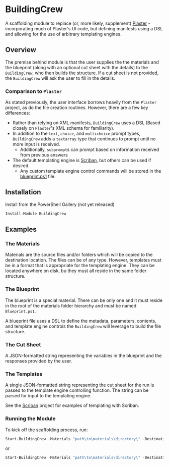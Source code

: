 # BuildingCrew

A scaffolding module to replace (or, more likely, supplement) [Plaster](https://github.com/PowerShellOrg/Plaster) - incorporating much of Plaster's UI code, but defining manifests using a DSL and allowing for the use of arbitrary templating engines.

## Overview

The premise behind module is that the user supplies the the materials and the blueprint (along with an optional cut sheet with the details) to the `BuildingCrew`, who then builds the structure. If a cut sheet is not provided, the `BuildingCrew` will ask the user to fill in the details.

### Comparison to `Plaster`

As stated previously, the user interface borrows heavily from the `Plaster` project, as do the file creation routines. However, there are a few key differences:

- Rather than relying on XML manifests, `BuildingCrew` uses a DSL (Based closely on `Plaster`'s XML schema for familiarity).
- In addition to the `text`, `choice`, and `multichoice` prompt types, `BuildingCrew` adds a `textarray` type that continues to prompt until no more input is received.
  - Additionally, `subprompt`s can prompt based on information received from previous answers
- The default templating engine is [Scriban](https://github.com/scriban/scriban), but others can be used if desired.
  - Any custom template engine control commands will be stored in the [blueprint.ps1](#The_Blueprint) file.

## Installation

Install from the PowerShell Gallery (not yet released)

```powershell
Install-Module BuildingCrew
```

## Examples

### The Materials

Materials are the source files and/or folders which will be copied to the destination location. The files can be of any type. However, templates must be in a format that is appropriate for the templating engine. They can be located anywhere on disk, bu they must all reside in the same folder structure.

### The Blueprint

The blueprint is a special material. There can be only one and it must reside in the root of the materials folder hierarchy and must be named `Blueprint.ps1`.

A blueprint file uses a DSL to define the metadata, parameters, contents, and template engine controls the `BuildingCrew` will leverage to build the file structure.

### The Cut Sheet

A JSON-formatted string representing the variables in the blueprint and the responses provided by the user.

### The Templates

A single JSON-formatted string representing the cut sheet for the run is passed to the template engine controlling function. The string can be parsed for input to the templating engine.

See the [Scriban](https://github.com/scriban/scriban) project for examples of templating with Scriban.

### Running the Module

To kick off the scaffolding process, run:

```powershell
Start-BuildingCrew -Materials "path\to\materials\directory\" -DestinationDirectory "path\to\destination\"
```

or

```powershell
Start-BuildingCrew -Materials "path\to\materials\directory\" -DestinationDirectory "path\to\destination\" -CutSheet "path\to\cutsheet.json"
```
